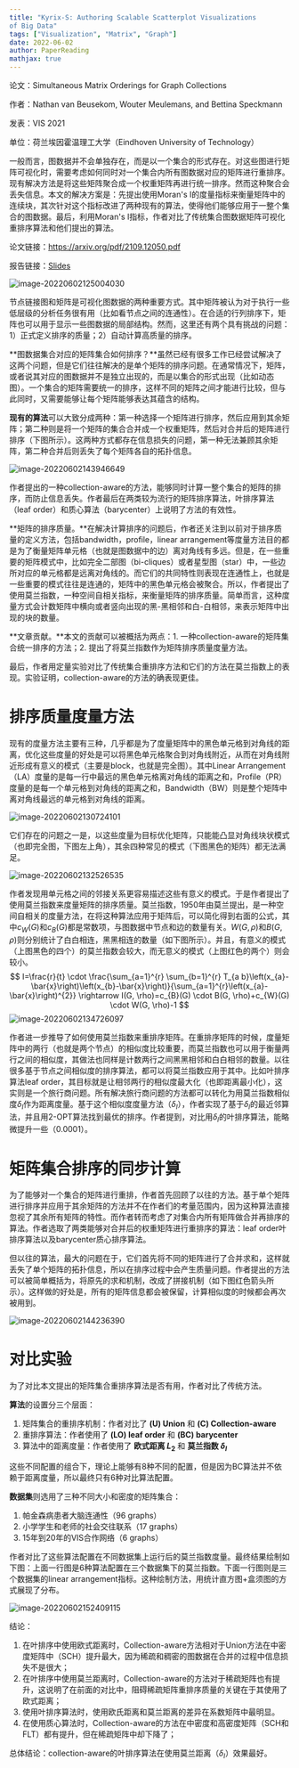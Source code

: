 ```yaml
---
title: "Kyrix-S: Authoring Scalable Scatterplot Visualizations
of Big Data"
tags: ["Visualization", "Matrix", "Graph"]
date: 2022-06-02
author: PaperReading
mathjax: true
---
```


论文：Simultaneous Matrix Orderings for Graph Collections

作者：Nathan van Beusekom, Wouter Meulemans, and Bettina Speckmann

发表：VIS 2021

单位：荷兰埃因霍温理工大学（Eindhoven University of Technology）

一般而言，图数据并不会单独存在，而是以一个集合的形式存在。对这些图进行矩阵可视化时，需要考虑如何同时对一个集合内所有图数据对应的矩阵进行重排序。现有解决方法是将这些矩阵聚合成一个权重矩阵再进行统一排序。然而这种聚合会丢失信息。本文的解决方案是：先提出使用Moran's I的度量指标来衡量矩阵中的连续块，其次针对这个指标改进了两种现有的算法，使得他们能够应用于一整个集合的图数据。最后，利用Moran's I指标，作者对比了传统集合图数据矩阵可视化重排序算法和他们提出的算法。

论文链接：https://arxiv.org/pdf/2109.12050.pdf

报告链接：[Slides](./slides.pdf)

![image-20220602125004030](./image-20220602125004030.png)



节点链接图和矩阵是可视化图数据的两种重要方式。其中矩阵被认为对于执行一些低层级的分析任务很有用（比如看节点之间的连通性）。在合适的行列排序下，矩阵也可以用于显示一些图数据的局部结构。然而，这里还有两个具有挑战的问题：1）正式定义排序的质量；2）自动计算高质量的排序。

**图数据集合对应的矩阵集合如何排序？**虽然已经有很多工作已经尝试解决了这两个问题，但是它们往往解决的是单个矩阵的排序问题。在通常情况下，矩阵，或者说其对应的图数据并不是独立出现的，而是以集合的形式出现（比如动态图）。一个集合的矩阵需要统一的排序，这样不同的矩阵之间才能进行比较，但与此同时，又需要能够让每个矩阵能够表达其蕴含的结构。

**现有的算法**可以大致分成两种：第一种选择一个矩阵进行排序，然后应用到其余矩阵；第二种则是将一个矩阵的集合合并成一个权重矩阵，然后对合并后的矩阵进行排序（下图所示）。这两种方式都存在信息损失的问题，第一种无法兼顾其余矩阵，第二种合并后则丢失了每个矩阵各自的拓扑信息。

![image-20220602143946649](./image-20220602143946649.png)

作者提出的一种collection-aware的方法，能够同时计算一整个集合的矩阵的排序，而防止信息丢失。作者最后在两类较为流行的矩阵排序算法，叶排序算法（leaf order）和质心算法（barycenter）上说明了方法的有效性。

**矩阵的排序质量。**在解决计算排序的问题后，作者还关注到以前对于排序质量的定义方法，包括bandwidth，profile，linear arrangement等度量方法目的都是为了衡量矩阵单元格（也就是图数据中的边）离对角线有多远。但是，在一些重要的矩阵模式中，比如完全二部图（bi-cliques）或者星型图（star）中，一些边所对应的单元格都是远离对角线的。而它们的共同特性则表现在连通性上，也就是一些重要的模式往往是连通的，矩阵中的黑色单元格会被聚合。所以，作者提出了使用莫兰指数，一种空间自相关指标，来衡量矩阵的排序质量。简单而言，这种度量方式会计数矩阵中横向或者竖向出现的黑-黑相邻和白-白相邻，来表示矩阵中出现的块的数量。

**文章贡献。**本文的贡献可以被概括为两点：1. 一种collection-aware的矩阵集合统一排序的方法；2. 提出了将莫兰指数作为矩阵排序质量度量方法。

最后，作者用定量实验对比了传统集合重排序方法和它们的方法在莫兰指数上的表现。实验证明，collection-aware的方法的确表现更佳。



# 排序质量度量方法

现有的度量方法主要有三种，几乎都是为了度量矩阵中的黑色单元格到对角线的距离，优化这些度量的好处是可以将黑色单元格聚合到对角线附近，从而在对角线附近形成有意义的模式（主要是block，也就是完全图）。其中Linear Arrangement（LA）度量的是每一行中最远的黑色单元格离对角线的距离之和，Profile（PR）度量的是每一个单元格到对角线的距离之和，Bandwidth（BW）则是整个矩阵中离对角线最远的单元格到对角线的距离。

![image-20220602130724101](./image-20220602130724101.png)

它们存在的问题之一是，以这些度量为目标优化矩阵，只能能凸显对角线块状模式（也即完全图，下图左上角），其余四种常见的模式（下图黑色的矩阵）都无法满足。

![image-20220602132526535](./image-20220602132526535.png)

作者发现用单元格之间的邻接关系更容易描述这些有意义的模式。于是作者提出了使用莫兰指数来度量矩阵的排序质量。莫兰指数，1950年由莫兰提出，是一种空间自相关的度量方法，在将这种算法应用于矩阵后，可以简化得到右面的公式，其中$c_{W}(G)$和$c_{B}(G)$都是常数项，与图数据中节点和边的数量有关。$W(G, \rho)$和$B(G, \rho)$则分别统计了白白相连，黑黑相连的数量（如下图所示）。并且，有意义的模式（上图黑色的四个）的莫兰指数会较大，而无意义的模式（上图红色的两个）则会较小。
$$
I=\frac{r}{t} \cdot \frac{\sum_{a=1}^{r} \sum_{b=1}^{r} T_{a b}\left(x_{a}-\bar{x}\right)\left(x_{b}-\bar{x}\right)}{\sum_{a=1}^{r}\left(x_{a}-\bar{x}\right)^{2}} \rightarrow I(G, \rho)=c_{B}(G) \cdot B(G, \rho)+c_{W}(G) \cdot W(G, \rho)-1
$$
![image-20220602134726097](./image-20220602134726097.png)

作者进一步推导了如何使用莫兰指数来重排序矩阵。在重排序矩阵的时候，度量矩阵中的两行（也就是两个节点）的相似度比较重要，而莫兰指数也可以用于衡量两行之间的相似度，其做法也同样是计数两行之间黑黑相邻和白白相邻的数量。以往很多基于节点之间相似度的排序算法，都可以将莫兰指数应用于其中。比如叶排序算法leaf order，其目标就是让相邻两行的相似度最大化（也即距离最小化），这实则是一个旅行商问题。所有解决旅行商问题的方法都可以转化为用莫兰指数相似度$\delta_I$作为距离度量。基于这个相似度度量方法（$\delta_I$），作者实现了基于$\delta_I$的最近邻算法，并且用2-OPT算法找到最优的排序。作者提到，对比用$\delta_I$的叶排序算法，能略微提升一些（0.0001）。



# 矩阵集合排序的同步计算

为了能够对一个集合的矩阵进行重排，作者首先回顾了以往的方法。基于单个矩阵进行排序并应用于其余矩阵的方法并不在作者们的考量范围内，因为这种算法直接忽视了其余所有矩阵的特性。而作者转而考虑了对集合内所有矩阵做合并再排序的算法。作者选取了两类能够对合并后的权重矩阵进行重排序的算法：leaf order叶排序算法以及barycenter质心排序算法。

但以往的算法，最大的问题在于，它们首先将不同的矩阵进行了合并求和，这样就丢失了单个矩阵的拓扑信息，所以在排序过程中会产生质量问题。作者提出的方法可以被简单概括为，将原先的求和机制，改成了拼接机制（如下图红色箭头所示）。这样做的好处是，所有的矩阵信息都会被保留，计算相似度的时候都会再次被用到。

![image-20220602144236390](./image-20220602144236390.png)



# 对比实验

为了对比本文提出的矩阵集合重排序算法是否有用，作者对比了传统方法。

**算法**的设置分三个层面：

1. 矩阵集合的重排序机制：作者对比了 **(U) Union** 和 **(C) Collection-aware**
2. 重排序算法：作者使用了 **(LO) leaf order** 和 **(BC) barycenter**
3. 算法中的距离度量：作者使用了 **欧式距离 $L_2$** 和 **莫兰指数 $\delta_I$**

这些不同配置的组合下，理论上能够有8种不同的配置，但是因为BC算法并不依赖于距离度量，所以最终只有6种对比算法配置。

**数据集**则选用了三种不同大小和密度的矩阵集合：

1. 帕金森病患者大脑连通性（96 graphs）
2. 小学学生和老师的社会交往联系（17 graphs）
3. 15年到20年的VIS合作网络（6 graphs）

作者对比了这些算法配置在不同数据集上运行后的莫兰指数度量。最终结果绘制如下图：上面一行图是6种算法配置在三个数据集下的莫兰指数。下面一行图则是三个数据集的linear arrangement指标。这种绘制方法，用统计直方图+盒须图的方式展现了分布。

![image-20220602152409115](./image-20220602152409115.png)

结论：

1. 在叶排序中使用欧式距离时，Collection-aware方法相对于Union方法在中密度矩阵中（SCH）提升最大，因为稀疏和稠密的图数据在合并的过程中信息损失不是很大；
2. 在叶排序中使用莫兰距离时，Collection-aware的方法对于稀疏矩阵也有提升，这说明了在前面的对比中，阻碍稀疏矩阵重排序质量的关键在于其使用了欧式距离；
3. 使用叶排序算法时，使用欧氏距离和莫兰距离的差异在系数矩阵中最明显。
4. 在使用质心算法时，Collection-aware的方法在中密度和高密度矩阵（SCH和FLT）都有提升，但在稀疏矩阵中却下降了；

总体结论：collection-aware的叶排序算法在使用莫兰距离（$\delta_I$）效果最好。
